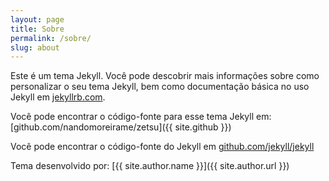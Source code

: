```yaml
---
layout: page
title: Sobre
permalink: /sobre/
slug: about
---
```


Este é um tema Jekyll. Você pode descobrir mais informações sobre como personalizar o seu tema Jekyll, bem como documentação básica no uso Jekyll em [jekyllrb.com](http://jekyllrb.com/).

Você pode encontrar o código-fonte para esse tema Jekyll em: [github.com/nandomoreirame/zetsu]({{ site.github }})

Você pode encontrar o código-fonte do Jekyll em [github.com/jekyll/jekyll](https://github.com/jekyll/jekyll)

Tema desenvolvido por: [{{ site.author.name }}]({{ site.author.url }})
